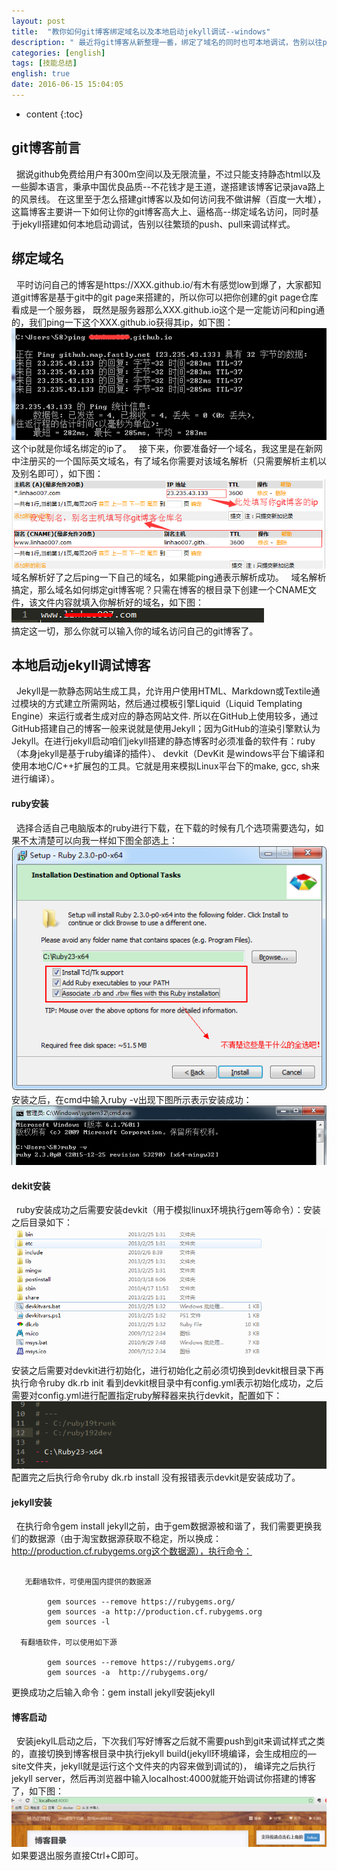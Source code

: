 ```yaml
---
layout: post
title:  "教你如何git博客绑定域名以及本地启动jekyll调试--windows"
description: " 最近将git博客从新整理一番，绑定了域名的同时也可本地调试，告别以往push、pull来调试样式"
categories: [english]
tags: [技能总结]
english: true
date: 2016-06-15 15:04:05
---
```


* content
{:toc}

## git博客前言
  &nbsp;&nbsp;据说github免费给用户有300m空间以及无限流量，不过只能支持静态html以及一些脚本语言，秉承中国优良品质--不花钱才是王道，遂搭建该博客记录java路上的风景线。
在这里至于怎么搭建git博客以及如何访问我不做讲解（百度一大堆），这篇博客主要讲一下如何让你的git博客高大上、逼格高--绑定域名访问，同时基于jekyll搭建如何本地启动调试，告别以往繁琐的push、pull来调试样式。

## 绑定域名
  &nbsp;&nbsp;平时访问自己的博客是https://XXX.github.io/有木有感觉low到爆了，大家都知道git博客是基于git中的git page来搭建的，所以你可以把你创建的git page仓库看成是一个服务器，
既然是服务器那么XXX.github.io这个是一定能访问和ping通的，我们ping一下这个XXX.github.io获得其ip，如下图：![获取git博客ip](/img/jineng-gitblog1.png)<br/>
这个ip就是你域名绑定的ip了。
  &nbsp;&nbsp;接下来，你要准备好一个域名，我这里是在新网中注册买的一个国际英文域名，有了域名你需要对该域名解析（只需要解析主机以及别名即可），如下图：![域名解析](/img/jineng-gitblog2.png)<br/>
域名解析好了之后ping一下自己的域名，如果能ping通表示解析成功。
  &nbsp;&nbsp;域名解析搞定，那么域名如何绑定git博客呢？只需在博客的根目录下创建一个CNAME文件，该文件内容就填入你解析好的域名，如下图：![git域名绑定](/img/jineng-gitblog4.png)<br/>
搞定这一切，那么你就可以输入你的域名访问自己的git博客了。

## 本地启动jekyll调试博客
  &nbsp;&nbsp;Jekyll是一款静态网站生成工具，允许用户使用HTML、Markdown或Textile通过模块的方式建立所需网站，然后通过模板引擎Liquid（Liquid Templating Engine）来运行或者生成对应的静态网站文件. 
所以在GitHub上使用较多，通过GitHub搭建自己的博客一般来说就是使用Jekyll；因为GitHub的渲染引擎默认为Jekyll。在进行jekyll启动咱们jekyll搭建的静态博客时必须准备的软件有：ruby（本身jekyll是基于ruby编译的插件）、
devkit（DevKit 是windows平台下编译和使用本地C/C++扩展包的工具。它就是用来模拟Linux平台下的make, gcc, sh来进行编译）。

#### ruby安装
  &nbsp;&nbsp;选择合适自己电脑版本的ruby进行下载，在下载的时候有几个选项需要选勾，如果不太清楚可以向我一样如下图全部选上：![ruby安装](/img/jineng-gitblog5.png)<br/>
安装之后，在cmd中输入ruby -v出现下图所示表示安装成功：![ruby安装](/img/jineng-gitblog6.png)<br/>

#### dekit安装
  &nbsp;&nbsp;ruby安装成功之后需要安装devkit（用于模拟linux环境执行gem等命令）：安装之后目录如下：![devkit安装](/img/jineng-gitblog7.png)<br/>
安装之后需要对devkit进行初始化，进行初始化之前必须切换到devkit根目录下再执行命令ruby dk.rb init  看到devkit根目录中有config.yml表示初始化成功，之后需要对config.yml进行配置指定ruby解释器来执行devkit，配置如下：
![devkit解释器指定](/img/jineng-gitblog8.png)<br/>
配置完之后执行命令ruby dk.rb install 没有报错表示devkit是安装成功了。

#### jekyll安装
  &nbsp;&nbsp;在执行命令gem install jekyll之前，由于gem数据源被和谐了，我们需要更换我们的数据源（由于淘宝数据源获取不稳定，所以换成：http://production.cf.rubygems.org这个数据源），执行命令：

```

   无翻墙软件，可使用国内提供的数据源

		gem sources --remove https://rubygems.org/
		gem sources -a http://production.cf.rubygems.org
		gem sources -l
	
  有翻墙软件，可以使用如下源

		gem sources --remove https://rubygems.org/
		gem sources -a  http://rubygems.org/

```

更换成功之后输入命令：gem install jekyll安装jekyll

#### 博客启动
  &nbsp;&nbsp;安装jekylL启动之后，下次我们写好博客之后就不需要push到git来调试样式之类的，直接切换到博客根目录中执行jekyll build(jekyll环境编译，会生成相应的—site文件夹，jekyll就是运行这个文件夹的内容来做到调试的)，
编译完之后执行jekyll server，然后再浏览器中输入localhost:4000就能开始调试你搭建的博客了，如下图：![gitblog-show](/img/jineng-gitblog9.png)<br/>
如果要退出服务直接Ctrl+C即可。